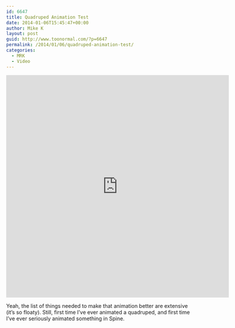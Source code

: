 ```yaml
---
id: 6647
title: Quadruped Animation Test
date: 2014-01-06T15:45:47+00:00
author: Mike K
layout: post
guid: http://www.toonormal.com/?p=6647
permalink: /2014/01/06/quadruped-animation-test/
categories:
  - MRK
  - Video
---
```

<center>
  <iframe class="vine-embed" src="https://vine.co/v/hYtbTr3Fx0a/embed/simple" width="600" height="600" frameborder="0"></iframe>
</center>

Yeah, the list of things needed to make that animation better are extensive (it&#8217;s so floaty). Still, first time I&#8217;ve ever animated a quadruped, and first time I&#8217;ve ever seriously animated something in Spine.